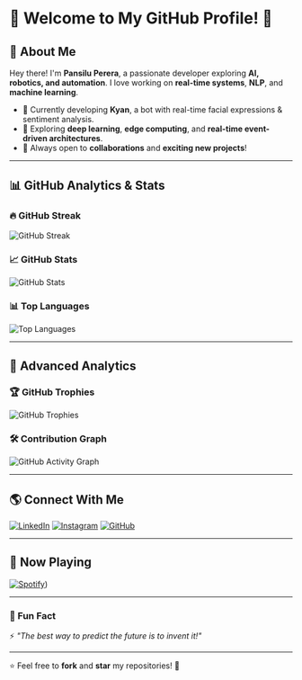 # 🌸 Welcome to My GitHub Profile! 👋

## 🚀 About Me
Hey there! I'm **Pansilu Perera**, a passionate developer exploring **AI, robotics, and automation**. I love working on **real-time systems**, **NLP**, and **machine learning**. 

- 🔭 Currently developing **Kyan**, a bot with real-time facial expressions & sentiment analysis.
- 🌱 Exploring **deep learning**, **edge computing**, and **real-time event-driven architectures**.
- 🎯 Always open to **collaborations** and **exciting new projects**!

---

## 📊 GitHub Analytics & Stats

### 🔥 GitHub Streak
![GitHub Streak](https://streak-stats.demolab.com/?user=PansiluPerera&theme=tokyonight&hide_border=true)

### 📈 GitHub Stats
![GitHub Stats](https://github-readme-stats.vercel.app/api?username=PansiluPerera&show_icons=true&theme=tokyonight&hide_border=true)

### 📊 Top Languages
![Top Languages](https://github-readme-stats.vercel.app/api/top-langs/?username=PansiluPerera&layout=compact&theme=tokyonight&hide_border=true)

---

## 📡 Advanced Analytics

### 🏆 GitHub Trophies
![GitHub Trophies](https://github-profile-trophy.vercel.app/?username=PansiluPerera&theme=tokyonight&no-frame=true&column=6)

### 🛠 Contribution Graph
![GitHub Activity Graph](https://github-readme-activity-graph.cyclic.app/graph?username=PansiluPerera&theme=tokyo-night)

---

## 🌎 Connect With Me
[![LinkedIn](https://img.shields.io/badge/LinkedIn-0077B5?style=for-the-badge&logo=linkedin&logoColor=white)](https://www.linkedin.com/in/pansilu-perera-984388333/)
[![Instagram](https://img.shields.io/badge/Instagram-E4405F?style=for-the-badge&logo=instagram&logoColor=white)](https://www.instagram.com/parcival._?igsh=cXh1cnM3enBoaHBh)
[![GitHub](https://img.shields.io/badge/GitHub-181717?style=for-the-badge&logo=github&logoColor=white)](https://github.com/PansiluPerera)

---

## 🎵 Now Playing
[![Spotify](https://novatorem-username.vercel.app/api/spotify)](https://open.spotify.com/user/bl9r1jks1o9k20oja10bqil3u?si=44f7ed3ec5204ba3))

---

### 🎌 Fun Fact
⚡ *"The best way to predict the future is to invent it!"*

---

⭐ Feel free to **fork** and **star** my repositories! 🎯
